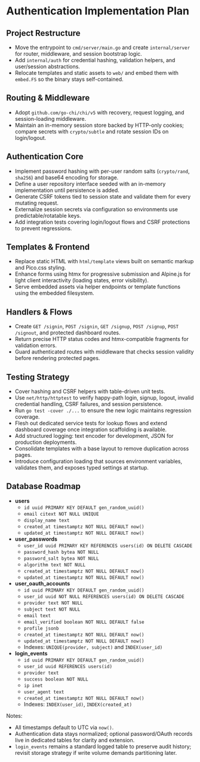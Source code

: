 # Authentication Implementation Plan

## Project Restructure

- Move the entrypoint to `cmd/server/main.go` and create `internal/server` for router, middleware, and session bootstrap logic.
- Add `internal/auth` for credential hashing, validation helpers, and user/session abstractions.
- Relocate templates and static assets to `web/` and embed them with `embed.FS` so the binary stays self-contained.

## Routing & Middleware

- Adopt `github.com/go-chi/chi/v5` with recovery, request logging, and session-loading middleware.
- Maintain an in-memory session store backed by HTTP-only cookies; compare secrets with `crypto/subtle` and rotate session IDs on login/logout.

## Authentication Core

- Implement password hashing with per-user random salts (`crypto/rand`, `sha256`) and base64 encoding for storage.
- Define a user repository interface seeded with an in-memory implementation until persistence is added.
- Generate CSRF tokens tied to session state and validate them for every mutating request.
- Externalize session secrets via configuration so environments use predictable/rotatable keys.
- Add integration tests covering login/logout flows and CSRF protections to prevent regressions.

## Templates & Frontend

- Replace static HTML with `html/template` views built on semantic markup and Pico.css styling.
- Enhance forms using htmx for progressive submission and Alpine.js for light client interactivity (loading states, error visibility).
- Serve embedded assets via helper endpoints or template functions using the embedded filesystem.

## Handlers & Flows

- Create `GET /signin`, `POST /signin`, `GET /signup`, `POST /signup`, `POST /signout`, and protected dashboard routes.
- Return precise HTTP status codes and htmx-compatible fragments for validation errors.
- Guard authenticated routes with middleware that checks session validity before rendering protected pages.

## Testing Strategy

- Cover hashing and CSRF helpers with table-driven unit tests.
- Use `net/http/httptest` to verify happy-path login, signup, logout, invalid credential handling, CSRF failures, and session persistence.
- Run `go test -cover ./...` to ensure the new logic maintains regression coverage.
- Flesh out dedicated service tests for lookup flows and extend dashboard coverage once integration scaffolding is available.
- Add structured logging: text encoder for development, JSON for production deployments.
- Consolidate templates with a base layout to remove duplication across pages.
- Introduce configuration loading that sources environment variables, validates them, and exposes typed settings at startup.

## Database Roadmap

- **users**
  - `id uuid PRIMARY KEY DEFAULT gen_random_uuid()`
  - `email citext NOT NULL UNIQUE`
  - `display_name text`
  - `created_at timestamptz NOT NULL DEFAULT now()`
  - `updated_at timestamptz NOT NULL DEFAULT now()`
- **user_passwords**
  - `user_id uuid PRIMARY KEY REFERENCES users(id) ON DELETE CASCADE`
  - `password_hash bytea NOT NULL`
  - `password_salt bytea NOT NULL`
  - `algorithm text NOT NULL`
  - `created_at timestamptz NOT NULL DEFAULT now()`
  - `updated_at timestamptz NOT NULL DEFAULT now()`
- **user_oauth_accounts**
  - `id uuid PRIMARY KEY DEFAULT gen_random_uuid()`
  - `user_id uuid NOT NULL REFERENCES users(id) ON DELETE CASCADE`
  - `provider text NOT NULL`
  - `subject text NOT NULL`
  - `email text`
  - `email_verified boolean NOT NULL DEFAULT false`
  - `profile jsonb`
  - `created_at timestamptz NOT NULL DEFAULT now()`
  - `updated_at timestamptz NOT NULL DEFAULT now()`
  - Indexes: `UNIQUE(provider, subject)` and `INDEX(user_id)`
- **login_events**
  - `id uuid PRIMARY KEY DEFAULT gen_random_uuid()`
  - `user_id uuid REFERENCES users(id)`
  - `provider text`
  - `success boolean NOT NULL`
  - `ip inet`
  - `user_agent text`
  - `created_at timestamptz NOT NULL DEFAULT now()`
  - Indexes: `INDEX(user_id)`, `INDEX(created_at)`

Notes:

- All timestamps default to UTC via `now()`.
- Authentication data stays normalized; optional password/OAuth records live in dedicated tables for clarity and extension.
- `login_events` remains a standard logged table to preserve audit history; revisit storage strategy if write volume demands partitioning later.
